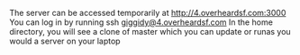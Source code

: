 The server can be accessed temporarily at http://4.overheardsf.com:3000
You can log in by running 
ssh giggidy@4.overheardsf.com
In the home directory, you will see a clone of master which you can update or runas you would a server on your laptop
